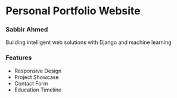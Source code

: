 ﻿# Personal Portfolio Website
### Sabbir Ahmed
Building intelligent web solutions with Django and machine learning
### Features
- Responsive Design
- Project Showcase
- Contact Form
- Education Timeline
